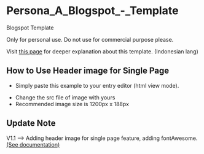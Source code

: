 Persona_A_Blogspot_-_Template
=============================

Blogspot Template

Only for personal use. Do not use for commercial purpose please.

Visit <a href="http://blog.makmalf.com/2014/03/redesign-blog-lagi-dan-lagi.html">this page</a> for deeper explanation about this template. (Indonesian lang)

<h2>How to Use Header image for Single Page</h2>
<ul>
<li>Simply paste this example to your entry editor (html view mode).
<code>
<style>
.header-single {
  background: url('https://farm6.staticflickr.com/5201/13741860435_a71824e0da_o.jpg') center no-repeat !important;
}
</style>
</code>
</li>

<li>Change the src file of image with yours</li>

<li>Recommended image size is 1200px x 188px</li>
</ul>

<h2>Update Note</h2>
V1.1 --> Adding header image for single page feature, adding fontAwesome. <a href="fortawesome.github.io/Font-Awesome/icons/">(See documentation)</a>

